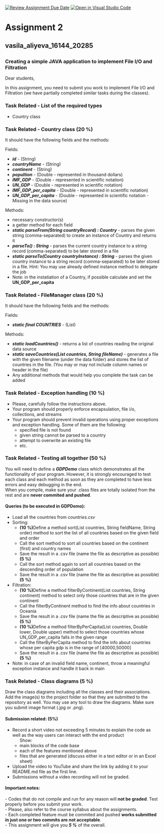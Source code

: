 [![Review Assignment Due Date](https://classroom.github.com/assets/deadline-readme-button-24ddc0f5d75046c5622901739e7c5dd533143b0c8e959d652212380cedb1ea36.svg)](https://classroom.github.com/a/srbrZTU6)
[![Open in Visual Studio Code](https://classroom.github.com/assets/open-in-vscode-718a45dd9cf7e7f842a935f5ebbe5719a5e09af4491e668f4dbf3b35d5cca122.svg)](https://classroom.github.com/online_ide?assignment_repo_id=10899223&assignment_repo_type=AssignmentRepo)
<h1> Assignment 2 </h1>
<h2>vasila_aliyeva_16144_20285<h2>
<h3> Creating a simple JAVA application to implement File I/O and Filtration </h3>

Dear students,

In this assignment, you need to submit you work to implement File I/O and Filtration (we have partially completed
similar tasks during the
classes).

<h3>Task Related - List of the required types</h3>
<ul>
    <li>Country class</li>
</ul>

<h3>Task Related - Country class <strong>(20 %)</strong></h3>
<p>It should have the following fields and the methods:</p>
<p>Fields:</p>
<ul>
    <li><strong><em>id</em></strong> - (String)</li>
    <li><strong><em>countryName</em></strong> - (String)</li>
    <li><strong><em>continent</em></strong> - (String)</li>
    <li><strong><em>popultion</em></strong> - (Double - represented in thousand dollars)</li>
    <li><strong><em>IMF_GDP</em></strong> - (Double - represented in scientific notation)</li>
    <li><strong><em>UN_GDP</em></strong> - (Double - represented in scientific notation)</li>
    <li><strong><em>IMF_GDP_per_capita</em></strong> - (Double - represented in scientific notation)</li>
    <li><strong><em>UN_GDP_per_capita</em></strong> - (Double - represented in scientific notation - Missing in the data
        source)</li>
</ul>
<p>Methods:</p>
<ul>
    <li>necessary constructor(s)</li>
    <li>a getter method for each field</li>
    <li><strong><em>static parseFrom(String countryRecord) : Country</em></strong> - parses the given string
        (comma-separated) to create an instance of Country and returns it</li>
    <li><strong><em>parseTo() : String</em></strong> - parses the current country instance to a string record
        (comma-separated) to be later stored in a file</li>
    <li><strong><em>static parseTo(Country countryInstance) : String</em></strong> - parses the given country instance
        to a string record (comma-separated) to be later stored in a file. Hint: You may use already defined instance
        method to delegate the job</li>
    <li>Note: in the instatiation of a Country, if possible calculate and set the <strong>UN_GDP_per_capita</strong>
    </li>
</ul>

<h3>Task Related - FileManager class <strong>(20 %)</strong></h3>
<p>It should have the following fields and the methods:</p>
<p>Fields:</p>
<ul>
    <li><strong><em>static final COUNTRIES</em></strong> - (List)</li>
</ul>
<p>Methods:</p>
<ul>
    <li><strong><em>static loadCountries()</em></strong> - returns a list of countries reading the original data source
    </li>
    <li><strong><em>static saveCountries(List<Country> countries, String fileName)</em></strong> - generates a file with
        the given filename (under the data folder) and stores the list of countries in the file. (You may or may not include column names or
        header in the file)</li>
    <li>Any additional methods that would help you complete the task can be added</li>
</ul>

<h3>Task Related - Exception handling <strong>(10 %)</strong></h3>
<ul>
    <li>Please, carefully follow the instructions above.</li>
    <li>Your program should properly enforce encapsulation, file i/o, collections, and streams</li>
    <li>Your program should prevent invalid operations using proper exceptions and exception handling. Some of them are
        the following:
        <ul>
            <li>specified file is not found</li>
            <li>given string cannot be parsed to a country</li>
            <li>attempt to overwrite an existing file</li>
            <li>etc.</li>
        </ul>
    </li>
</ul>

<h3>Task Related - Testing all together <strong>(50 %)</strong></h3>
You will need to define a <strong><em>GDPDemo</em></strong> class which demonstrates all the functionality of
your program. However, it is strongly encouraged to test each class and each method as soon as they are completed to
have
less errors and easy debugging in the end. <br />
When you compile, make sure your .class files are totally isolated from the rest and are <strong>never commited and
    pushed</strong>.
<h4>Queries (to be executed in GDPDemo):</h4>
<ul>
    <li>Load all the countries from <i>countries.csv</i></li>
    <li>
        Sorting:
        <ul>
            <li><strong>(10 %)</strong>Define a method sort(List<Country> countries, String fieldName, String order)
                    method to sort the list of
                    all countries based on the given field and order</li>
            <li>Call the sort method to sort all countries based on the continent (first) and country names</li>
            <li>Save the result in a .csv file (name the file as descriptive as possible)<strong>(5 %)</strong></li>
            <li>Call the sort method again to sort all countries based on the descending order of population</li>
            <li>Save the result in a .csv file (name the file as descriptive as possible)<strong>(5 %)</strong></li>
        </ul>
    </li>
    <li>
        Filtration:
        <ul>
            <li><strong>(10 %)</strong>Define a method filterByContinent(List<Country> countries, String continent)
                    method to select only those
                    countries that are in the given continent</li>
            <li>Call the filterByContinent method to find the info about countries in Oceania</li>
            <li>Save the result in a .csv file (name the file as descriptive as possible)<strong>(5 %)</strong></li>
            <li><strong>(10 %)</strong>Define a method filterByPerCapita(List<Country> countries, Double lower, Double
                    upper) method to select
                    those countries whose UN_GDP_per_capita falls in the given range </li>
            <li>Call the filterByPerCapita method to find the info about countries whose per capita gdp is in the range
                of [40000,50000] </li>
            <li>Save the result in a .csv file (name the file as descriptive as possible)<strong>(5 %)</strong>
            </li>
        </ul>
    </li>
    <li>Note: in case of an invalid field name, continent, throw a meaningful exception instance and handle it back in
        main</li>
</ul>

<h3>Task Related - Class diagrams <strong>(5 %)</strong></h3>
Draw the class diagrams including all the classes and their associations. Add the image(s) to the project
folder so that they are submitted to the repository as well. You may use any tool to draw the diagrams. Make sure you
submit image format (.jpg or .png).

<h4> Submission related: (5%)</h4>
<ul>
    <li> Record a short video not exceeding 5 minutes to explain the code
        as well as the way users can interact with the end product
        <ul>Show:
            <li> main blocks of the code base</li>
            <li> each of the features mentioned above</li>
            <li> files that are generated (discuss either in a text editor or in an Excel sheet)</li>
        </ul>
    </li>
    <li> Upload the video to YouTube and share the link by adding it to your README.md file as the first line.</li>
    <li> Submissions without a video recording will not be graded.</li>
</ul>

<h4>Important notes:</h4>
- Codes that do not compile and run for any reason will <strong>not be graded</strong>. Test properly before you submit
your work.<br />
- Please, also refer to the course syllabus about the assignments. <br />
- Each completed feature must be commited and pushed <strong>works submitted in just one or two commits are not
    acceptable</strong>. <br />
- This assignment will give you <strong><em>5 %</em></strong> of the overall. <br />
